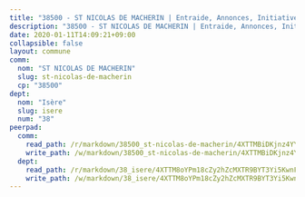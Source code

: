 ```yaml
---
title: "38500 - ST NICOLAS DE MACHERIN | Entraide, Annonces, Initiatives"
description: "38500 - ST NICOLAS DE MACHERIN | Entraide, Annonces, Initiatives"
date: 2020-01-11T14:09:21+09:00
collapsible: false
layout: commune
comm:
  nom: "ST NICOLAS DE MACHERIN"
  slug: st-nicolas-de-macherin
  cp: "38500"
dept:
  nom: "Isère"
  slug: isere
  num: "38"
peerpad:
  comm:
    read_path: /r/markdown/38500_st-nicolas-de-macherin/4XTTMBiDKjnz4YYys7YdvyHYgzwRaXH8XfgkAQ8bzZmEEJ5Vm
    write_path: /w/markdown/38500_st-nicolas-de-macherin/4XTTMBiDKjnz4YYys7YdvyHYgzwRaXH8XfgkAQ8bzZmEEJ5Vm-K3TgUjBQHdk7t93mh1T4sekqJF3ag2DWDwN66cMLfMQ42rUsNhVYPC143C8VoZGGTM9ZACQDAwSQuvpBAgipyZhHKi6ubm9eXW7qNZ7JA6EF1frRs1Ni8EtCPpU28FM6e4PzMTQX
  dept:
    read_path: /r/markdown/38_isere/4XTTM8oYPm18cZy2hZcMXTR9BYT3Yi5KwnFvpXu1TXaRq7Q3V
    write_path: /w/markdown/38_isere/4XTTM8oYPm18cZy2hZcMXTR9BYT3Yi5KwnFvpXu1TXaRq7Q3V-K3TgUoSzs2JpJwfbzBvgU8N95mHo7JXz7NbEctNRM3EDb2iYHA4maKm3pRQwmboULLPnLFTEhRgTawPTWpmxTxKbTwDgAEzA9tUHjpudQTWdKWfdVSegAo77eCwhXTaVG7AyUZEs
---
```


